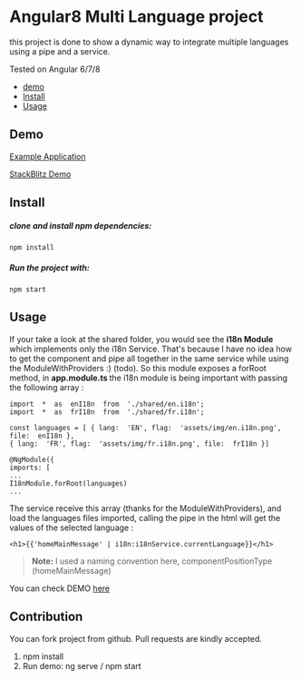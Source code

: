 
# Angular8 Multi Language project

  

this project is done to show a dynamic way to integrate multiple languages using a pipe and a service.
  
Tested on Angular 6/7/8

* [demo](#demo)
* [Install](#install)
* [Usage](#usage)

## Demo
[Example Application](https://angular-multi-language.stackblitz.io)

[StackBlitz Demo](https://stackblitz.com/edit/angular-multi-language)
## Install
##### clone and install npm dependencies:

    npm install

##### Run the project with:

	npm start	

## Usage
If your take a look at the shared folder, you would see  the <b> i18n Module </b> 
which implements only the i18n Service. That's because I have no idea how to get the component and pipe all together in the same service while using the ModuleWithProviders :) (todo).
So this module exposes a forRoot method, in <b> app.module.ts </b> the i18n module is being important with passing the following array : 

``` 
import  *  as  enI18n  from  './shared/en.i18n';
import  *  as  frI18n  from  './shared/fr.i18n';

const languages = [ { lang:  'EN', flag:  'assets/img/en.i18n.png', file:  enI18n },
{ lang:  'FR', flag:  'assets/img/fr.i18n.png', file:  frI18n }] 

@NgModule({
imports: [
...
I18nModule.forRoot(languages)
...
```

 The service receive this array (thanks for the ModuleWithProviders), and load the languages files imported, calling the pipe in the html will get the values of the selected language :

```
<h1>{{'homeMainMessage' | i18n:i18nService.currentLanguage}}</h1>
```

>**Note:** I used a naming convention here, componentPositionType (homeMainMessage)

You can check DEMO [here](https://angular-multi-language.stackblitz.io) 

## Contribution

You can fork project from github. Pull requests are kindly accepted.
1. npm install
3. Run demo: ng serve / npm start

